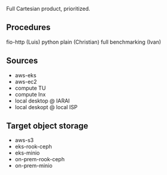 
Full Cartesian product, prioritized.


Procedures
----------
fio-http (Luis)
python plain (Christian)
full benchmarking (Ivan)

Sources
-------

- aws-eks
- aws-ec2
- compute TU
- compute lnx
- local desktop @ IARAI
- local deskopt @ local ISP

Target object storage
---------------------
- aws-s3
- eks-rook-ceph
- eks-minio
- on-prem-rook-ceph
- on-prem-minio
